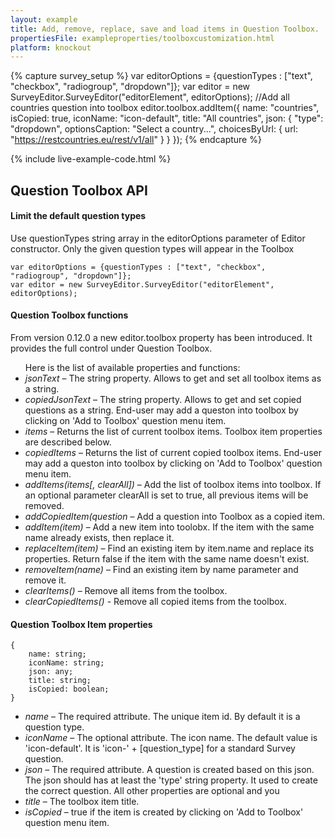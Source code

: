 ```yaml
---
layout: example
title: Add, remove, replace, save and load items in Question Toolbox. 
propertiesFile: exampleproperties/toolboxcustomization.html 
platform: knockout
---
```

{% capture survey_setup %}
var editorOptions = {questionTypes : ["text", "checkbox", "radiogroup", "dropdown"]};
var editor = new SurveyEditor.SurveyEditor("editorElement", editorOptions);
//Add all countries question into toolbox
editor.toolbox.addItem({
        name: "countries",
        isCopied: true,
        iconName: "icon-default",
        title: "All countries",
        json: { "type": "dropdown",  optionsCaption: "Select a country...", choicesByUrl: { url: "https://restcountries.eu/rest/v1/all"   } }
});
{% endcapture %}

{% include live-example-code.html %}

<h2>Question Toolbox API</h2>
<h4>Limit the default question types</h4>
<div>Use questionTypes string  array in the editorOptions parameter of Editor constructor. Only the given question types will appear in the Toolbox</div>
<pre><code class="language-javascript">var editorOptions = {questionTypes : ["text", "checkbox", "radiogroup", "dropdown"]};
var editor = new SurveyEditor.SurveyEditor("editorElement", editorOptions);</code></pre>
<h4>Question Toolbox functions</h4>
From version 0.12.0 a new editor.toolbox property has been introduced. It provides the full control under Question Toolbox.
<ul>
Here is the list of available properties and functions:
<li><i>jsonText</i> – The string property. Allows to get and set all toolbox items as a string.</li>
<li><i>copiedJsonText</i> – The string property. Allows to get and set copied questions as a string. End-user may add a queston into toolbox by clicking on 'Add to Toolbox' question menu item.</li>
<li><i>items</i> – Returns the list of current toolbox items. Toolbox item properties are described below.</li>
<li><i>copiedItems</i> – Returns the list of current copied toolbox items. End-user may add a queston into toolbox by clicking on 'Add to Toolbox' question menu item.</li>
<li><i>addItems(items[, clearAll])</i>  – Add the list of toolbox items into toolbox. If an optional parameter clearAll is set to true, all previous items will be removed.</li>
<li><i>addCopiedItem(question</i>  – Add a question into Toolbox as a copied item.</li>
<li><i>addItem(item)</i>  – Add a new item into toolobx. If the item with the same name already exists, then replace it.</li>
<li><i>replaceItem(item)</i>  – Find an existing item by item.name and replace its properties. Return false if the item with the same name doesn't exist.</li>
<li><i>removeItem(name)</i>  – Find an existing item by name parameter and remove it.</li>
<li><i>clearItems()</i>  – Remove all items from the toolbox.</li>
<li><i>clearCopiedItems()</i> - Remove all copied items from the toolbox.</li>
</ul>

<h4>Question Toolbox Item properties</h4>
<pre><code class="language-java1script">{
    name: string;
    iconName: string;
    json: any;
    title: string;
    isCopied: boolean;
}</code></pre>
<ul>
<li><i>name</i> – The required attribute. The unique item id. By default it is a question type.</li>
<li><i>iconName</i> – The optional attribute. The icon name. The default value is 'icon-default'. It is 'icon-' + [question_type] for a standard Survey question.</li>
<li><i>json</i> – The required attribute. A question is created based on this json. The json should has at least the 'type' string property. It used to create the correct question. All other properties are optional and you </li>
<li><i>title</i> – The toolbox item title.</li>
<li><i>isCopied</i>  – true if the item is created by clicking on 'Add to Toolbox' question menu item.</li>
</ul>
